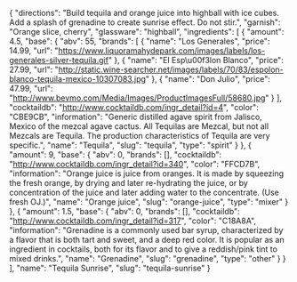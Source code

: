 {
    "directions": "Build tequila and orange juice into highball with ice cubes. Add a splash of grenadine to create sunrise effect. Do not stir.",
    "garnish": "Orange slice, cherry",
    "glassware": "highball",
    "ingredients": [
        {
            "amount": 4.5,
            "base": {
                "abv": 55,
                "brands": [
                    {
                        "name": "Los Generales",
                        "price": 14.99,
                        "url": "https://www.liquoramahydepark.com/images/labels/los-generales-silver-tequila.gif"
                    },
                    {
                        "name": "El Esp\u00f3lon Blanco",
                        "price": 27.99,
                        "url": "http://static.wine-searcher.net/images/labels/70/83/espolon-blanco-tequila-mexico-10307083.jpg"
                    },
                    {
                        "name": "Don Julio",
                        "price": 47.99,
                        "url": "http://www.bevmo.com/Media/Images/ProductImagesFull/58680.jpg"
                    }
                ],
                "cocktaildb": "http://www.cocktaildb.com/ingr_detail?id=4",
                "color": "CBE9CB",
                "information": "Generic distilled agave spirit from Jalisco, Mexico of the mezcal agave cactus. All Tequilas are Mezcal, but not all Mezcals are Tequila. The production characteristics of Tequila are very specific.",
                "name": "Tequila",
                "slug": "tequila",
                "type": "spirit"
            }
        },
        {
            "amount": 9,
            "base": {
                "abv": 0,
                "brands": [],
                "cocktaildb": "http://www.cocktaildb.com/ingr_detail?id=340",
                "color": "FFCD7B",
                "information": "Orange juice is juice from oranges. It is made by squeezing the fresh orange, by drying and later re-hydrating the juice, or by concentration of the juice and later adding water to the concentrate. (Use fresh OJ.)",
                "name": "Orange juice",
                "slug": "orange-juice",
                "type": "mixer"
            }
        },
        {
            "amount": 1.5,
            "base": {
                "abv": 0,
                "brands": [],
                "cocktaildb": "http://www.cocktaildb.com/ingr_detail?id=317",
                "color": "C18A8A",
                "information": "Grenadine is a commonly used bar syrup, characterized by a flavor that is both tart and sweet, and a deep red color. It is popular as an ingredient in cocktails, both for its flavor and to give a reddish/pink tint to mixed drinks.",
                "name": "Grenadine",
                "slug": "grenadine",
                "type": "other"
            }
        }
    ],
    "name": "Tequila Sunrise",
    "slug": "tequila-sunrise"
}